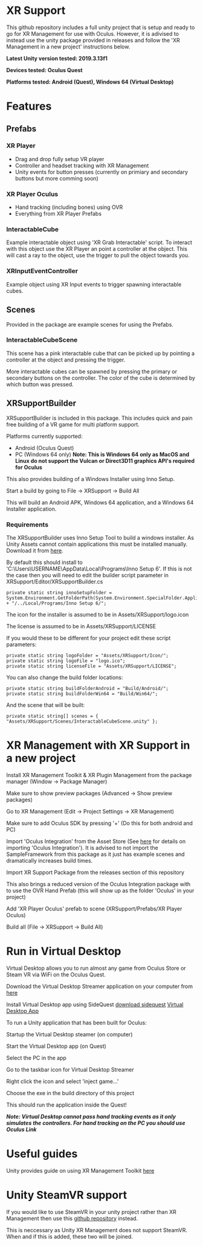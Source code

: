 # XR Support

This github repository includes a full unity project that is setup and ready to go for XR Management for use with Oculus.
However, it is adivised to instead use the unity package provided in releases and follow the 'XR Management in a new project' instructions below. 

**Latest Unity version tested: 2019.3.13f1**

**Devices tested: Oculus Quest**

**Platforms tested: Android (Quest), Windows 64 (Virtual Desktop)**

# Features

## Prefabs

### XR Player

 - Drag and drop fully setup VR player
 - Controller and headset tracking with XR Management
 - Unity events for button presses (currently on primiary and secondary buttons but more comming soon)

### XR Player Oculus

 - Hand tracking (including bones) using OVR
 - Everything from XR Player Prefabs
 
### InteractableCube

Example interactable object using 'XR Grab Interactable' script. To interact with this object use the XR Player an point a controller at the object.
This will cast a ray to the object, use the trigger to pull the object towards you. 
 
### XRInputEventController

Example object using XR Input events to trigger spawning interactable cubes.

## Scenes

Provided in the package are example scenes for using the Prefabs.

### InteractableCubeScene

This scene has a pink interactable cube that can be picked up by pointing a controller at the object and pressing the trigger. 

More interactable cubes can be spawned by pressing the primary or secondary buttons on the controller. The color of the cube is determined by which button was pressed. 

## XRSupportBuilder

XRSupportBuilder is included in this package. This includes quick and pain free building of a VR game for multi platform support. 


Platforms currently supported:
 - Android (Oculus Quest)
 - PC (Windows 64 only) **Note: This is Windows 64 only as MacOS and Linux do not support the Vulcan or Direct3D11 graphics API's required for Oculus**

This also provides building of a Windows Installer using Inno Setup.

Start a build by going to File -> XRSupport -> Build All

This will build an Android APK, Windows 64 application, and a Windows 64 Installer application.

### Requirements
The XRSupportBuilder uses Inno Setup Tool to build a windows installer. As Unity Assets cannot contain applications this must be installed manually. Download it from [here](https://jrsoftware.org/isdl.php).

By default this should install to 'C:\Users\USERNAME\AppData\Local\Programs\Inno Setup 6\'. If this is not the case then you will need to edit the builder script parameter in XRSupport/Editor/XRSupportBuilder.cs
```
private static string innoSetupFolder = System.Environment.GetFolderPath(System.Environment.SpecialFolder.ApplicationData) + "/../Local/Programs/Inno Setup 6/";
```

The icon for the installer is assumed to be in Assets/XRSupport/logo.icon

The license is assumed to be in Assets/XRSupport/LICENSE

If you would these to be different for your project edit these script parameters: 
```
private static string logoFolder = "Assets/XRSupport/Icon/";
private static string logoFile = "logo.ico";
private static string licenseFile = "Assets/XRSupport/LICENSE";
```
You can also change the build folder locations:
```
private static string buildFolderAndroid = "Build/Android/";
private static string buildFolderWin64 = "Build/Win64/";
```
And the scene that will be built:
```
private static string[] scenes = { "Assets/XRSupport/Scenes/InteractableCubeScene.unity" };
```

# XR Management with XR Support in a new project
Install XR Management Toolkit & XR Plugin Management from the package manager (Window -> Package Manager)

Make sure to show preview packages (Advanced -> Show preview packages)

Go to XR Management (Edit -> Project Settings -> XR Management)

Make sure to add Oculus SDK by pressing '+' (Do this for both android and PC)

Import 'Oculus Integration' from the Asset Store (See [here](https://developer.oculus.com/documentation/unity/unity-import/) for details on importing 'Oculus Integration'). It is advised to not import the SampleFramework from this package as it just has example scenes and dramatically increases build times. 

Import XR Support Package from the releases section of this repository

This also brings a reduced version of the Oculus Integration package with to use the OVR Hand Prefab (this will show up as the folder 'Oculus' in your project)

Add 'XR Player Oculus' prefab to scene (XRSupport/Prefabs/XR Player Oculus)

Build all (File -> XRSupport -> Build All)

# Run in Virtual Desktop
Virtual Desktop allows you to run almost any game from Oculus Store or Steam VR via WiFi on the Oculus Quest.

Download the Virtual Desktop Streamer application on your computer from [here](https://www.vrdesktop.net/)

Install Virtual Desktop app using SideQuest [download sidequest](https://sidequestvr.com/setup-howto) [Virtual Desktop App](https://sidequestvr.com/app/16/virtual-desktop)

To run a Unity application that has been built for Oculus:

Startup the Virtual Desktop steamer (on computer)

Start the Virtual Desktop app (on Quest)

Select the PC in the app

Go to the taskbar icon for Virtual Desktop Streamer

Right click the icon and select 'inject game...'

Choose the exe in the build directory of this project

This should run the application inside the Quest!

***Note: Virtual Desktop cannot pass hand tracking events as it only simulates the controllers. For hand tracking on the PC you should use Oculus Link***

# Useful guides
Unity provides guide on using XR Management Toolkit [here](https://docs.unity3d.com/Packages/com.unity.xr.interaction.toolkit@0.9/manual/index.html)

# Unity SteamVR support
If you would like to use SteamVR in your unity project rather than XR Management then use this [github repository](https://github.com/KnightVR/SteamVRSupport) instead.

This is neccessary as Unity XR Management does not support SteamVR. When and if this is added, these two will be joined.
